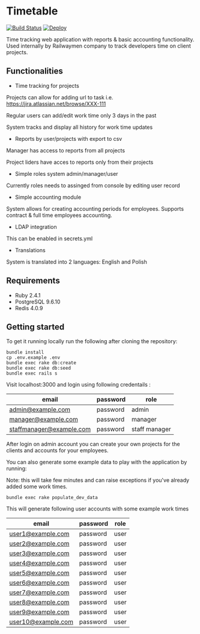 # Timetable

[![Build Status](https://travis-ci.com/railwaymen/timetable.svg?branch=master)](https://travis-ci.com/railwaymen/timetable)
[![Deploy](https://www.herokucdn.com/deploy/button.svg)](https://heroku.com/deploy?template=https://github.com/railwaymen/timetable/tree/master)

Time tracking web application with reports & basic accounting functionality. Used internally by Railwaymen company to track developers time on client projects.

## Functionalities

* Time tracking for projects

Projects can allow for adding url to task i.e. https://jira.atlassian.net/browse/XXX-111

Regular users can add/edit work time only 3 days in the past

System tracks and display all history for work time updates

* Reports by user/projects with export to csv

Manager has access to reports from all projects

Project liders have acces to reports only from their projects

* Simple roles system admin/manager/user

Currently roles needs to assinged from console by editing user record

* Simple accounting module

System allows for creating accounting periods for employees. Supports contract & full time employees accounting.

* LDAP integration

This can be enabled in secrets.yml

* Translations

System is translated into 2 languages: English and Polish

## Requirements

* Ruby 2.4.1
* PostgreSQL 9.6.10
* Redis 4.0.9

## Getting started

To get it running locally run the following after cloning the repository:

```
bundle install
cp .env.example .env
bundle exec rake db:create
bundle exec rake db:seed
bundle exec rails s
```

Visit localhost:3000 and login using following credentails :

| email                    | password | role            |
|--------------------------|----------|-----------------|
| admin@example.com        | password | admin           |
| manager@example.com      | password | manager         |
| staffmanager@example.com | password | staff manager   |

After login on admin account you can create your own projects for the clients and accounts for your employees.

You can also generate some example data to play with the application by running:

Note: this will take few minutes and can raise exceptions if you've already added some work times.

```
bundle exec rake populate_dev_data
```

This will generate following user accounts with some example work times

| email              | password | role |
|------------------- |----------|------|
| user1@example.com  | password | user |
| user2@example.com  | password | user |
| user3@example.com  | password | user |
| user4@example.com  | password | user |
| user5@example.com  | password | user |
| user6@example.com  | password | user |
| user7@example.com  | password | user |
| user8@example.com  | password | user |
| user9@example.com  | password | user |
| user10@example.com | password | user |
